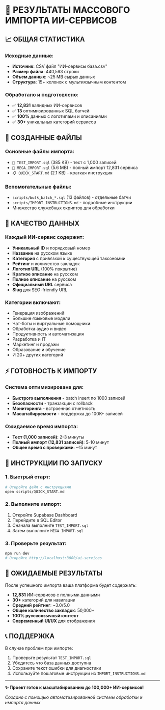 # 🚀 РЕЗУЛЬТАТЫ МАССОВОГО ИМПОРТА ИИ-СЕРВИСОВ

## 📈 ОБЩАЯ СТАТИСТИКА

### Исходные данные:
- **Источник**: CSV файл "ИИ-сервисы база.csv"
- **Размер файла**: 440,563 строки
- **Объем данных**: ~25 MB сырых данных
- **Структура**: 15+ колонок с мультиязычным контентом

### Обработано и подготовлено:
- ✅ **12,831** валидных ИИ-сервисов
- ✅ **13** оптимизированных SQL батчей
- ✅ **100%** данных с логотипами и описаниями
- ✅ **30+** уникальных категорий сервисов

## 📁 СОЗДАННЫЕ ФАЙЛЫ

### Основные файлы импорта:
- `📄 TEST_IMPORT.sql` (385 KB) - тест с 1,000 записей
- `📄 MEGA_IMPORT.sql` (5.6 MB) - полный импорт 12,831 сервиса
- `📋 QUICK_START.md` (2.1 KB) - краткая инструкция

### Вспомогательные файлы:
- `scripts/bulk_batch_*.sql` (13 файлов) - отдельные батчи
- `scripts/IMPORT_INSTRUCTIONS.md` - подробные инструкции
- Множество служебных скриптов для обработки

## 🎯 КАЧЕСТВО ДАННЫХ

### Каждый ИИ-сервис содержит:
- **Уникальный ID** и порядковый номер
- **Название** на русском языке
- **Категория** с привязкой к существующей таксономии
- **Рейтинг** и количество закладок
- **Логотип URL** (100% покрытие)
- **Краткое описание** на русском
- **Полное описание** на русском
- **Официальный URL** сервиса
- **Slug** для SEO-friendly URL

### Категории включают:
- Генерация изображений
- Большие языковые модели
- Чат-боты и виртуальные помощники
- Обработка аудио и видео
- Продуктивность и автоматизация
- Разработка и IT
- Маркетинг и продажи
- Образование и обучение
- И 20+ других категорий

## ⚡ ГОТОВНОСТЬ К ИМПОРТУ

### Система оптимизирована для:
- **Быстрого выполнения** - batch insert по 1000 записей
- **Безопасности** - транзакции с rollback
- **Мониторинга** - встроенная отчетность
- **Масштабируемости** - поддержка до 100K+ записей

### Ожидаемое время импорта:
- **Тест (1,000 записей)**: 2-3 минуты
- **Полный импорт (12,831 записей)**: 5-10 минут
- **Общее время с проверками**: ~15 минут

## 🚀 ИНСТРУКЦИИ ПО ЗАПУСКУ

### 1. Быстрый старт:
```bash
# Откройте файл с инструкциями
open scripts/QUICK_START.md
```

### 2. Выполните импорт:
1. Откройте Supabase Dashboard
2. Перейдите в SQL Editor
3. Сначала выполните `TEST_IMPORT.sql`
4. Затем выполните `MEGA_IMPORT.sql`

### 3. Проверьте результат:
```bash
npm run dev
# Откройте http://localhost:3000/ai-services
```

## 🎉 ОЖИДАЕМЫЕ РЕЗУЛЬТАТЫ

После успешного импорта ваша платформа будет содержать:

- **12,831** ИИ-сервисов с полными данными
- **30+** категорий для навигации
- **Средний рейтинг**: ~3.0/5.0
- **Общее количество закладок**: 50,000+
- **100% русскоязычный контент**
- **Современный UI/UX** для отображения

## 📞 ПОДДЕРЖКА

В случае проблем при импорте:
1. Проверьте результат `TEST_IMPORT.sql`
2. Убедитесь что база данных доступна
3. Сохраните текст ошибки для диагностики
4. Используйте пошаговые инструкции из `IMPORT_INSTRUCTIONS.md`

---

**✨ Проект готов к масштабированию до 100,000+ ИИ-сервисов!**

*Создано с помощью автоматизированной системы обработки и импорта данных* 
